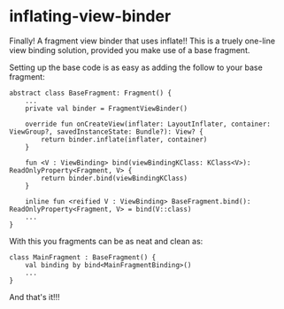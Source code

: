# inflating-view-binder

Finally! A fragment view binder that uses inflate!! This is a truely one-line view binding solution, provided you make use of a base fragment.

Setting up the base code is as easy as adding the follow to your base fragment:

```
abstract class BaseFragment: Fragment() {
    ...
    private val binder = FragmentViewBinder()

    override fun onCreateView(inflater: LayoutInflater, container: ViewGroup?, savedInstanceState: Bundle?): View? {
        return binder.inflate(inflater, container)
    }

    fun <V : ViewBinding> bind(viewBindingKClass: KClass<V>): ReadOnlyProperty<Fragment, V> {
        return binder.bind(viewBindingKClass)
    }

    inline fun <reified V : ViewBinding> BaseFragment.bind(): ReadOnlyProperty<Fragment, V> = bind(V::class)
    ...
}
```

With this you fragments can be as neat and clean as:

```
class MainFragment : BaseFragment() {
    val binding by bind<MainFragmentBinding>()
    ...
}
```

And that's it!!!
